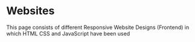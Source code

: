 # Websites

This page consists of different Responsive Website Designs (Frontend) in which HTML CSS and JavaScript have been used

